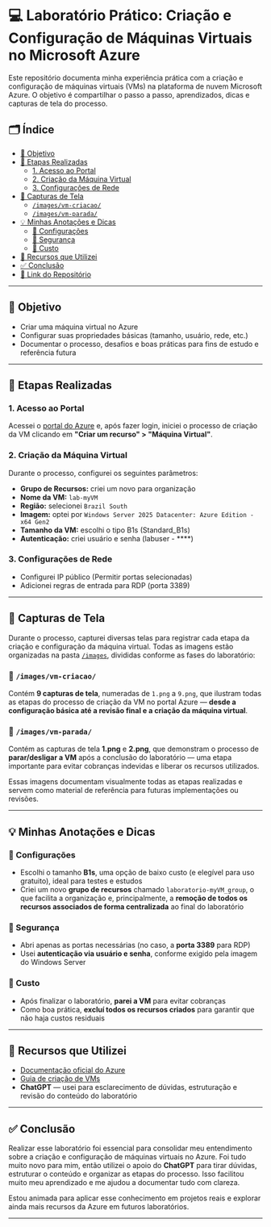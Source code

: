 # 💻 Laboratório Prático: Criação e Configuração de Máquinas Virtuais no Microsoft Azure

Este repositório documenta minha experiência prática com a criação e configuração de máquinas virtuais (VMs) na plataforma de nuvem Microsoft Azure. O objetivo é compartilhar o passo a passo, aprendizados, dicas e capturas de tela do processo.

## 🗂️ Índice

- [🎯 Objetivo](#-objetivo)  
- [🧱 Etapas Realizadas](#-etapas-realizadas)  
  - [1. Acesso ao Portal](#1-acesso-ao-portal)  
  - [2. Criação da Máquina Virtual](#2-criação-da-máquina-virtual)  
  - [3. Configurações de Rede](#3-configurações-de-rede)  
- [📸 Capturas de Tela](#-capturas-de-tela)  
  - [`/images/vm-criacao/`](#imagesvm-criacao)  
  - [`/images/vm-parada/`](#imagesvm-parada)  
- [💡 Minhas Anotações e Dicas](#-minhas-anotações-e-dicas)  
  - [🔧 Configurações](#-configurações)  
  - [🔐 Segurança](#-segurança)  
  - [💸 Custo](#-custo)  
- [🔗 Recursos que Utilizei](#-recursos-que-utilizei)  
- [✅ Conclusão](#-conclusão)  
- [🔗 Link do Repositório](#-link-do-repositório)

---

## 🎯 Objetivo

- Criar uma máquina virtual no Azure  
- Configurar suas propriedades básicas (tamanho, usuário, rede, etc.)  
- Documentar o processo, desafios e boas práticas para fins de estudo e referência futura  

---

## 🧱 Etapas Realizadas

### 1. Acesso ao Portal
Acessei o [portal do Azure](https://portal.azure.com) e, após fazer login, iniciei o processo de criação da VM clicando em **"Criar um recurso" > "Máquina Virtual"**.

### 2. Criação da Máquina Virtual
Durante o processo, configurei os seguintes parâmetros:

- **Grupo de Recursos:** criei um novo para organização  
- **Nome da VM:** `lab-myVM`  
- **Região:** selecionei `Brazil South`  
- **Imagem:** optei por `Windows Server 2025 Datacenter: Azure Edition - x64 Gen2`  
- **Tamanho da VM:** escolhi o tipo B1s (Standard_B1s)  
- **Autenticação:** criei usuário e senha (labuser - ****)  

### 3. Configurações de Rede
- Configurei IP público  (Permitir portas selecionadas)
- Adicionei regras de entrada para RDP (porta 3389)  

---

## 📸 Capturas de Tela

Durante o processo, capturei diversas telas para registrar cada etapa da criação e configuração da máquina virtual. Todas as imagens estão organizadas na pasta [`/images`](./images), divididas conforme as fases do laboratório:

### 📂 `/images/vm-criacao/`
Contém **9 capturas de tela**, numeradas de `1.png` a `9.png`, que ilustram todas as etapas do processo de criação da VM no portal Azure — **desde a configuração básica até a revisão final e a criação da máquina virtual**.

### 📂 `/images/vm-parada/`
Contém as capturas de tela **1.png** e **2.png**, que demonstram o processo de **parar/desligar a VM** após a conclusão do laboratório — uma etapa importante para evitar cobranças indevidas e liberar os recursos utilizados.

Essas imagens documentam visualmente todas as etapas realizadas e servem como material de referência para futuras implementações ou revisões.

---

## 💡 Minhas Anotações e Dicas

### 🔧 Configurações
- Escolhi o tamanho **B1s**, uma opção de baixo custo (e elegível para uso gratuito), ideal para testes e estudos  
- Criei um novo **grupo de recursos** chamado `laboratorio-myVM_group`, o que facilita a organização e, principalmente, a **remoção de todos os recursos associados de forma centralizada** ao final do laboratório  

### 🔐 Segurança
- Abri apenas as portas necessárias (no caso, a **porta 3389** para RDP)  
- Usei **autenticação via usuário e senha**, conforme exigido pela imagem do Windows Server   

### 💸 Custo
- Após finalizar o laboratório, **parei a VM** para evitar cobranças  
- Como boa prática, **excluí todos os recursos criados** para garantir que não haja custos residuais  

---

## 🔗 Recursos que Utilizei

- [Documentação oficial do Azure](https://learn.microsoft.com/pt-br/azure/)  
- [Guia de criação de VMs](https://learn.microsoft.com/pt-br/azure/virtual-machines/)  
- **ChatGPT** — usei para esclarecimento de dúvidas, estruturação e revisão do conteúdo do laboratório  

---

## ✅ Conclusão

Realizar esse laboratório foi essencial para consolidar meu entendimento sobre a criação e configuração de máquinas virtuais no Azure. Foi tudo muito novo para mim, então utilizei o apoio do **ChatGPT** para tirar dúvidas, estruturar o conteúdo e organizar as etapas do processo. Isso facilitou muito meu aprendizado e me ajudou a documentar tudo com clareza.

Estou animada para aplicar esse conhecimento em projetos reais e explorar ainda mais recursos da Azure em futuros laboratórios.

---
